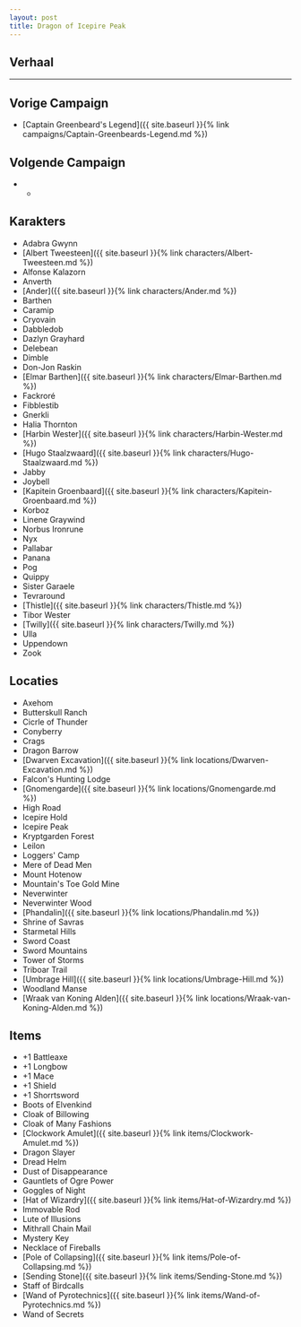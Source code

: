 ```yaml
---
layout: post
title: Dragon of Icepire Peak
---
```


## Verhaal


---

## Vorige Campaign
* [Captain Greenbeard's Legend]({{ site.baseurl }}{% link campaigns/Captain-Greenbeards-Legend.md %})

## Volgende Campaign
* -

## Karakters
* Adabra Gwynn
* [Albert Tweesteen]({{ site.baseurl }}{% link characters/Albert-Tweesteen.md %})
* Alfonse Kalazorn
* Anverth
* [Ander]({{ site.baseurl }}{% link characters/Ander.md %})
* Barthen
* Caramip
* Cryovain
* Dabbledob
* Dazlyn Grayhard
* Delebean
* Dimble
* Don-Jon Raskin
* [Elmar Barthen]({{ site.baseurl }}{% link characters/Elmar-Barthen.md %})
* Fackroré
* Fibblestib
* Gnerkli
* Halia Thornton
* [Harbin Wester]({{ site.baseurl }}{% link characters/Harbin-Wester.md %})
* [Hugo Staalzwaard]({{ site.baseurl }}{% link characters/Hugo-Staalzwaard.md %})
* Jabby
* Joybell
* [Kapitein Groenbaard]({{ site.baseurl }}{% link characters/Kapitein-Groenbaard.md %})
* Korboz
* Linene Graywind
* Norbus Ironrune
* Nyx
* Pallabar
* Panana
* Pog
* Quippy
* Sister Garaele
* Tevraround
* [Thistle]({{ site.baseurl }}{% link characters/Thistle.md %})
* Tibor Wester
* [Twilly]({{ site.baseurl }}{% link characters/Twilly.md %})
* Ulla
* Uppendown
* Zook

## Locaties
* Axehom
* Butterskull Ranch
* Cicrle of Thunder
* Conyberry
* Crags
* Dragon Barrow
* [Dwarven Excavation]({{ site.baseurl }}{% link locations/Dwarven-Excavation.md %})
* Falcon's Hunting Lodge
* [Gnomengarde]({{ site.baseurl }}{% link locations/Gnomengarde.md %})
* High Road
* Icepire Hold
* Icepire Peak
* Kryptgarden Forest
* Leilon
* Loggers' Camp
* Mere of Dead Men
* Mount Hotenow
* Mountain's Toe Gold Mine
* Neverwinter
* Neverwinter Wood
* [Phandalin]({{ site.baseurl }}{% link locations/Phandalin.md %})
* Shrine of Savras
* Starmetal Hills
* Sword Coast
* Sword Mountains
* Tower of Storms
* Triboar Trail
* [Umbrage Hill]({{ site.baseurl }}{% link locations/Umbrage-Hill.md %})
* Woodland Manse
* [Wraak van Koning Alden]({{ site.baseurl }}{% link locations/Wraak-van-Koning-Alden.md %})

## Items
* +1 Battleaxe
* +1 Longbow
* +1 Mace
* +1 Shield
* +1 Shorrtsword
* Boots of Elvenkind
* Cloak of Billowing
* Cloak of Many Fashions
* [Clockwork Amulet]({{ site.baseurl }}{% link items/Clockwork-Amulet.md %})
* Dragon Slayer
* Dread Helm
* Dust of Disappearance
* Gauntlets of Ogre Power
* Goggles of Night
* [Hat of Wizardry]({{ site.baseurl }}{% link items/Hat-of-Wizardry.md %})
* Immovable Rod
* Lute of Illusions
* Mithrall Chain Mail
* Mystery Key
* Necklace of Fireballs
* [Pole of Collapsing]({{ site.baseurl }}{% link items/Pole-of-Collapsing.md %})
* [Sending Stone]({{ site.baseurl }}{% link items/Sending-Stone.md %})
* Staff of Birdcalls
* [Wand of Pyrotechnics]({{ site.baseurl }}{% link items/Wand-of-Pyrotechnics.md %})
* Wand of Secrets